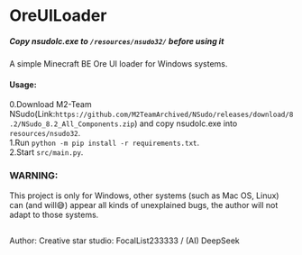 # OreUILoader
##### Copy nsudolc.exe to ```/resources/nsudo32/``` before using it

A simple Minecraft BE Ore UI loader for Windows systems.

#### Usage:

0.Download M2-Team NSudo(Link:```https://github.com/M2TeamArchived/NSudo/releases/download/8.2/NSudo_8.2_All_Components.zip```) and copy nsudolc.exe into ```resources/nsudo32```.<br>
1.Run ```python -m pip install -r requirements.txt```.<br>
2.Start ```src/main.py```.

### WARNING:

This project is only for Windows, other systems (such as Mac OS, Linux) can (and will😅) appear all kinds of unexplained bugs, the author will not adapt to those systems.

##

Author: Creative star studio: FocalList233333 / (AI) DeepSeek
